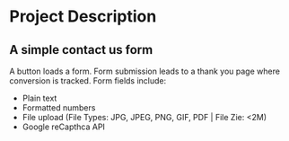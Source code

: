 # Project Description
## A simple contact us form
A button loads a form. Form submission leads to a thank you page where conversion is tracked. Form fields include:
* Plain text
* Formatted numbers
* File upload (File Types: JPG, JPEG, PNG, GIF, PDF | File Zie: <2M)
* Google reCapthca API